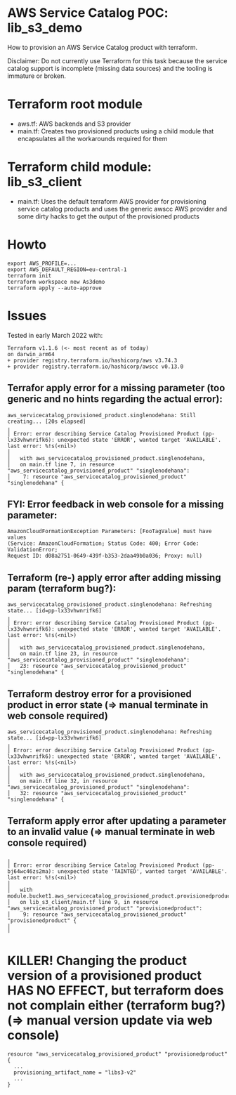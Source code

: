 # AWS Service Catalog POC: lib_s3_demo

How to provision an AWS Service Catalog product with terraform.

Disclaimer: Do not currently use Terraform for this task because the service catalog support is incomplete (missing data sources) and the tooling is immature or broken.

# Terraform root module

- aws.tf:  AWS backends and S3 provider
- main.tf: Creates two provisioned products using a child module that encapsulates all the workarounds required for them

# Terraform child module: lib_s3_client

- main.tf: Uses the default terraform AWS provider for provisioning service catalog products and uses the generic awscc AWS provider and some dirty hacks to get the output of the provisioned products

# Howto

    export AWS_PROFILE=...
    export AWS_DEFAULT_REGION=eu-central-1
    terraform init
    terraform workspace new As3demo
    terraform apply --auto-approve

# Issues

Tested in early March 2022 with:

    Terraform v1.1.6 (<- most recent as of today)
    on darwin_arm64
    + provider registry.terraform.io/hashicorp/aws v3.74.3
    + provider registry.terraform.io/hashicorp/awscc v0.13.0

## Terrafor apply error for a missing parameter (too generic and no hints regarding the actual error):

    aws_servicecatalog_provisioned_product.singlenodehana: Still creating... [20s elapsed]
    ╷
    │ Error: error describing Service Catalog Provisioned Product (pp-lx33vhwnrifk6): unexpected state 'ERROR', wanted target 'AVAILABLE'. last error: %!s(<nil>)
    │ 
    │   with aws_servicecatalog_provisioned_product.singlenodehana,
    │   on main.tf line 7, in resource "aws_servicecatalog_provisioned_product" "singlenodehana":
    │    7: resource "aws_servicecatalog_provisioned_product" "singlenodehana" {

## FYI: Error feedback in web console for a missing parameter:

    AmazonCloudFormationException Parameters: [FooTagValue] must have values 
    (Service: AmazonCloudFormation; Status Code: 400; Error Code: ValidationError; 
    Request ID: d08a2751-0649-439f-b353-2daa49b0a036; Proxy: null)

## Terraform (re-) apply error after adding missing param (terraform bug?):

    aws_servicecatalog_provisioned_product.singlenodehana: Refreshing state... [id=pp-lx33vhwnrifk6]
    ╷
    │ Error: error describing Service Catalog Provisioned Product (pp-lx33vhwnrifk6): unexpected state 'ERROR', wanted target 'AVAILABLE'. last error: %!s(<nil>)
    │ 
    │   with aws_servicecatalog_provisioned_product.singlenodehana,
    │   on main.tf line 23, in resource "aws_servicecatalog_provisioned_product" "singlenodehana":
    │   23: resource "aws_servicecatalog_provisioned_product" "singlenodehana" {

## Terraform destroy error for a provisioned product in error state (=> manual terminate in web console required)

    aws_servicecatalog_provisioned_product.singlenodehana: Refreshing state... [id=pp-lx33vhwnrifk6]
    ╷
    │ Error: error describing Service Catalog Provisioned Product (pp-lx33vhwnrifk6): unexpected state 'ERROR', wanted target 'AVAILABLE'. last error: %!s(<nil>)
    │ 
    │   with aws_servicecatalog_provisioned_product.singlenodehana,
    │   on main.tf line 32, in resource "aws_servicecatalog_provisioned_product" "singlenodehana":
    │   32: resource "aws_servicecatalog_provisioned_product" "singlenodehana" {

## Terraform apply error after updating a parameter to an invalid value (=> manual terminate in web console required)

    ╷
    │ Error: error describing Service Catalog Provisioned Product (pp-bj64wc46zs2ma): unexpected state 'TAINTED', wanted target 'AVAILABLE'. last error: %!s(<nil>)
    │ 
    │   with module.bucket1.aws_servicecatalog_provisioned_product.provisionedproduct,
    │   on lib_s3_client/main.tf line 9, in resource "aws_servicecatalog_provisioned_product" "provisionedproduct":
    │    9: resource "aws_servicecatalog_provisioned_product" "provisionedproduct" {
    │ 
    ╵

# KILLER! Changing the product version of a provisioned product HAS NO EFFECT, but terraform does not complain either (terraform bug?) (=> manual version update via web console)

    resource "aws_servicecatalog_provisioned_product" "provisionedproduct" {
      ...
      provisioning_artifact_name = "libs3-v2"
      ...
    }

